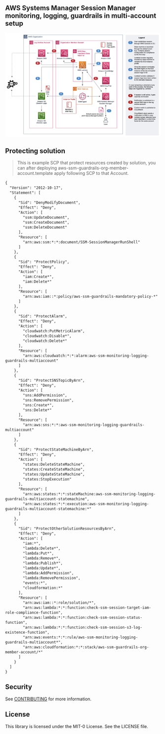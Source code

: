 ## AWS Systems Manager Session Manager monitoring, logging, guardrails in multi-account setup

![FlowDiagram](./blog_content/FlowDiagram.png)

## Protecting solution

> This is example SCP that protect resources created by solution, you can after deploying aws-ssm-guardrails-org-member-account.template apply following SCP to that Account.

```Plaintext
{
  "Version": "2012-10-17",
  "Statement": [
    {
      "Sid": "DenyModifyDocument",
      "Effect": "Deny",
      "Action": [
        "ssm:UpdateDocument",
        "ssm:CreateDocument",
        "ssm:DeleteDocument"
      ],
      "Resource": [
        "arn:aws:ssm:*:*:document/SSM-SessionManagerRunShell"
      ]
    },
    {
      "Sid": "ProtectPolicy",
      "Effect": "Deny",
      "Action": [
        "iam:Create*",
        "iam:Delete*"
      ],
      "Resource": [
        "arn:aws:iam::*:policy/aws-ssm-guardrails-mandatory-policy-*"
      ]
    },
    {
      "Sid": "ProtectAlarm",
      "Effect": "Deny",
      "Action": [
        "cloudwatch:PutMetricAlarm",
        "cloudwatch:Disable*",
        "cloudwatch:Delete*"
      ],
      "Resource": [
        "arn:aws:cloudwatch:*:*:alarm:aws-ssm-monitoring-logging-guardrails-multiaccount"
      ]
    },
    {
      "Sid": "ProtectSNSTopicByArn",
      "Effect": "Deny",
      "Action": [
        "sns:AddPermission",
        "sns:RemovePermission",
        "sns:Create*",
        "sns:Delete*"
      ],
      "Resource": [
        "arn:aws:sns:*:*:aws-ssm-monitoring-logging-guardrails-multiaccount"
      ]
    },
    {
      "Sid": "ProtectStateMachineByArn",
      "Effect": "Deny",
      "Action": [
        "states:DeleteStateMachine",
        "states:CreateStateMachine",
        "states:UpdateStateMachine",
        "states:StopExecution"
      ],
      "Resource": [
        "arn:aws:states:*:*:stateMachine:aws-ssm-monitoring-logging-guardrails-multiaccount-statemachine",
        "arn:aws:states:*:*:execution:aws-ssm-monitoring-logging-guardrails-multiaccount-statemachine:*"
      ]
    },
    {
      "Sid": "ProtectOtherSolutionResourcesByArn",
      "Effect": "Deny",
      "Action": [
        "iam:*",
        "lambda:Delete*",
        "lambda:Put*",
        "lambda:Remove*",
        "lambda:Publish*",
        "lambda:Update*",
        "lambda:AddPermission",
        "lambda:RemovePermission",
        "events:*",
        "cloudformation:*"
      ],
      "Resource": [
        "arn:aws:iam::*:role/solution/*",
        "arn:aws:lambda:*:*:function:check-ssm-session-target-iam-role-compliance-function",
        "arn:aws:lambda:*:*:function:check-ssm-session-status-function",
        "arn:aws:lambda:*:*:function:check-ssm-session-s3-log-existence-function",
        "arn:aws:events:*:*:rule/aws-ssm-monitoring-logging-guardrails-multiaccount*",
        "arn:aws:cloudformation:*:*:stack/aws-ssm-guardrails-org-member-account/*"
      ]
    }
  ]
}
```

## Security

See [CONTRIBUTING](CONTRIBUTING.md#security-issue-notifications) for more information.

## License

This library is licensed under the MIT-0 License. See the LICENSE file.

